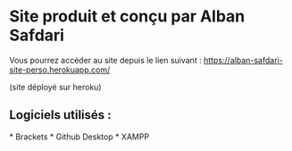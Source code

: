 # Site produit et conçu par Alban Safdari

Vous pourrez accéder au site depuis le lien suivant : https://alban-safdari-site-perso.herokuapp.com/

(site déployé sur heroku)

<h2>Logiciels utilisés :</h2>
  * Brackets
  * Github Desktop
  * XAMPP
  
 
